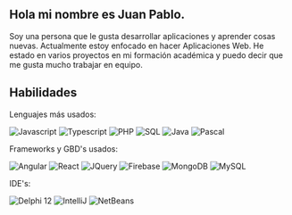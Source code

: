 ## Hola mi nombre es Juan Pablo.

Soy una persona que le gusta desarrollar aplicaciones y aprender cosas nuevas. Actualmente estoy enfocado en hacer Aplicaciones Web. He estado en varios proyectos en mi formación académica y puedo decir que me gusta mucho trabajar en equipo.

## Habilidades
Lenguajes más usados:

![Javascript](https://img.shields.io/badge/Javascript-black?logo=javascript)
![Typescript](https://img.shields.io/badge/TypeScript-black?logo=typescript)
![PHP](https://img.shields.io/badge/PHP-black?logo=PHP)
![SQL](https://img.shields.io/badge/SQL-black?logo=SQL)
![Java](https://img.shields.io/badge/Java-black?logo=Java)
![Pascal](https://img.shields.io/badge/Pascal-black?logo=Pascal)

Frameworks y GBD's usados:

![Angular](https://img.shields.io/badge/Angular-black?logo=Angular)
![React](https://img.shields.io/badge/React-black?logo=React)
![JQuery](https://img.shields.io/badge/JQuery-black?logo=JQuery)
![Firebase](https://img.shields.io/badge/Firebase-black?logo=Firebase)
![MongoDB](https://img.shields.io/badge/MongoDB-black?logo=MongoDB)
![MySQL](https://img.shields.io/badge/MySQL-black?logo=MySQL)

IDE's:

![Delphi 12](https://img.shields.io/badge/Delphi-black?logo=Delphi)
![IntelliJ](https://img.shields.io/badge/IntelliJ-black?logo=IntelliJ)
![NetBeans](https://img.shields.io/badge/NetBeans-black?logo=NetBeans)
